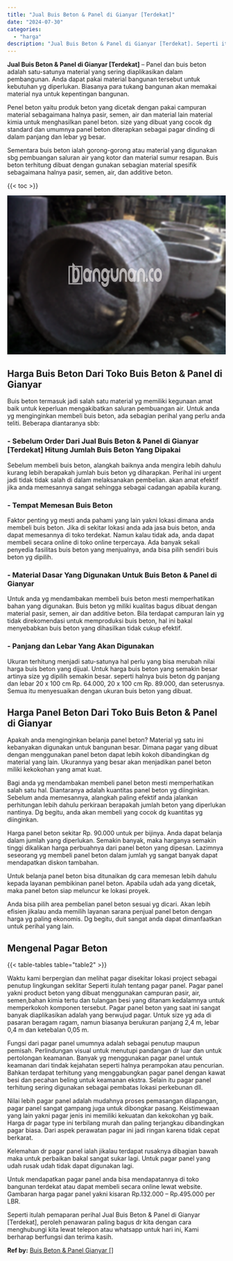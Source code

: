 ```yaml
---
title: "Jual Buis Beton & Panel di Gianyar [Terdekat]"
date: "2024-07-30"
categories: 
  - "harga"
description: "Jual Buis Beton & Panel di Gianyar [Terdekat]. Seperti itulah pemaparan perihal Jual Buis Beton & Panel di Gianyar [Terdekat], peroleh penawaran paling bag..."
---
```


**Jual Buis Beton & Panel di Gianyar \[Terdekat\]** – Panel dan buis beton adalah satu-satunya material yang sering diaplikasikan dalam pembangunan. Anda dapat pakai material bangunan tersebut untuk kebutuhan yg diperlukan. Biasanya para tukang bangunan akan memakai material nya untuk kepentingan bangunan.

Penel beton yaitu produk beton yang dicetak dengan pakai campuran material sebagaimana halnya pasir, semen, air dan material lain material kimia untuk menghasilkan panel beton. size yang dibuat yang cocok dg standard dan umumnya panel beton diterapkan sebagai pagar dinding di dalam panjang dan lebar yg besar.

Sementara buis beton ialah gorong-gorong atau material yang digunakan sbg pembuangan saluran air yang kotor dan material sumur resapan. Buis beton terhitung dibuat dengan gunakan sebagian material spesifik sebagaimana halnya pasir, semen, air, dan additive beton.

{{< toc >}}

![Jual Buis Beton & Panel di Gianyar [Terdekat]](/images/jual-panel-buis-beton-murah-32.png)

## Harga Buis Beton Dari Toko Buis Beton & Panel di Gianyar

Buis beton termasuk jadi salah satu material yg memiliki kegunaan amat baik untuk keperluan mengakibatkan saluran pembuangan air. Untuk anda yg menginginkan membeli buis beton, ada sebagian perihal yang perlu anda teliti. Beberapa diantaranya sbb:

### \- Sebelum Order Dari Jual Buis Beton & Panel di Gianyar \[Terdekat\] Hitung Jumlah Buis Beton Yang Dipakai

Sebelum membeli buis beton, alangkah baiknya anda mengira lebih dahulu kurang lebih berapakah jumlah buis beton yg diharapkan. Perihal ini urgent jadi tidak tidak salah di dalam melaksanakan pembelian. akan amat efektif jika anda memesannya sangat sehingga sebagai cadangan apabila kurang.

### \- Tempat Memesan Buis Beton

Faktor penting yg mesti anda pahami yang lain yakni lokasi dimana anda membeli buis beton. Jika di sekitar lokasi anda ada jasa buis beton, anda dapat memesannya di toko terdekat. Namun kalau tidak ada, anda dapat membeli secara online di toko online terpercaya. Ada banyak sekali penyedia fasilitas buis beton yang menjualnya, anda bisa pilih sendiri buis beton yg dipilih.

### \- Material Dasar Yang Digunakan Untuk Buis Beton & Panel di Gianyar

Untuk anda yg mendambakan membeli buis beton mesti memperhatikan bahan yang digunakan. Buis beton yg miliki kualitas bagus dibuat dengan material pasir, semen, air dan additive beton. Bila terdapat campuran lain yg tidak direkomendasi untuk memproduksi buis beton, hal ini bakal menyebabkan buis beton yang dihasilkan tidak cukup efektif.

### \- Panjang dan Lebar Yang Akan Digunakan

Ukuran terhitung menjadi satu-satunya hal perlu yang bisa merubah nilai harga buis beton yang dijual. Untuk harga buis beton yang semakin besar artinya size yg dipilih semakin besar. seperti halnya buis beton dg panjang dan lebar 20 x 100 cm Rp. 64.000, 20 x 100 cm Rp. 89.000, dan seterusnya. Semua itu menyesuaikan dengan ukuran buis beton yang dibuat.

## Harga Panel Beton Dari Toko Buis Beton & Panel di Gianyar

Apakah anda menginginkan belanja panel beton? Material yg satu ini kebanyakan digunakan untuk bangunan besar. Dimana pagar yang dibuat dengan menggunakan panel beton dapat lebih kokoh dibandingkan dg material yang lain. Ukurannya yang besar akan menjadikan panel beton miliki kekokohan yang amat kuat.

Bagi anda yg mendambakan membeli panel beton mesti memperhatikan salah satu hal. Diantaranya adalah kuantitas panel beton yg diinginkan. Sebelum anda memesannya, alangkah paling efektif anda jalankan perhitungan lebih dahulu perkiraan berapakah jumlah beton yang diperlukan nantinya. Dg begitu, anda akan membeli yang cocok dg kuantitas yg diinginkan.

Harga panel beton sekitar Rp. 90.000 untuk per bijinya. Anda dapat belanja dalam jumlah yang diperlukan. Semakin banyak, maka harganya semakin tinggi dikalikan harga perbuahnya dari panel beton yang dipesan. Lazimnya seseorang yg membeli panel beton dalam jumlah yg sangat banyak dapat mendapatkan diskon tambahan.

Untuk belanja panel beton bisa ditunaikan dg cara memesan lebih dahulu kepada layanan pembikinan panel beton. Apabila udah ada yang dicetak, maka panel beton siap meluncur ke lokasi proyek.

Anda bisa pilih area pembelian panel beton sesuai yg dicari. Akan lebih efisien jikalau anda memilih layanan sarana penjual panel beton dengan harga yg paling ekonomis. Dg begitu, duit sangat anda dapat dimanfaatkan untuk perihal yang lain.

## Mengenal Pagar Beton

{{< table-tables table="table2" >}}

Waktu kami berpergian dan melihat pagar disekitar lokasi project sebagai penutup lingkungan seklitar Seperti itulah tentang pagar panel. Pagar panel yakni product beton yang dibuat menggunakan campuran pasir, air, semen,bahan kimia tertu dan tulangan besi yang ditanam kedalamnya untuk memperkokoh komponen tersebut. Pagar panel beton yang saat ini sangat banyak diaplikasikan adalah yang berwujud pagar. Untuk size yg ada di pasaran beragam ragam, namun biasanya berukuran panjang 2,4 m, lebar 0,4 m dan ketebalan 0,05 m.

Fungsi dari pagar panel umumnya adalah sebagai penutup maupun pemisah. Perlindungan visual untuk menutupi pandangan dr luar dan untuk pertolongan keamanan. Banyak yg menggunakan pagar panel untuk keamanan dari tindak kejahatan seperti halnya perampokan atau pencurian. Bahkan terdapat terhitung yang menggabungkan pagar panel dengan kawat besi dan pecahan beling untuk keamanan ekstra. Selain itu pagar panel terhitung sering digunakan sebagai pembatas lokasi perkebunan dll.

Nilai lebih pagar panel adalah mudahnya proses pemasangan dilapangan, pagar panel sangat gampang juga untuk dibongkar pasang. Keistimewaan yang lain yakni pagar jenis ini memiliki kekuatan dan kekokohan yg baik. Harga dr pagar type ini terbilang murah dan paling terjangkau dibandingkan pagar biasa. Dari aspek perawatan pagar ini jadi ringan karena tidak cepat berkarat.

Kelemahan dr pagar panel ialah jikalau terdapat rusaknya dibagian bawah maka untuk perbaikan bakal sangat sukar lagi. Untuk pagar panel yang udah rusak udah tidak dapat digunakan lagi.

Untuk mendapatkan pagar panel anda bisa mendapatannya di toko bangunan terdekat atau dapat membeli secara online lewat website. Gambaran harga pagar panel yakni kisaran Rp.132.000 – Rp.495.000 per LBR.

Seperti itulah pemaparan perihal Jual Buis Beton & Panel di Gianyar \[Terdekat\], peroleh penawaran paling bagus dr kita dengan cara menghubungi kita lewat telepon atau whatsapp untuk hari ini, Kami berharap berfungsi dan terima kasih.

**Ref by:** [Buis Beton & Panel Gianyar []](https://id.wikipedia.org/wiki/Buis)
